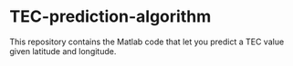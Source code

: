 # TEC-prediction-algorithm
This repository contains the Matlab code that let you predict a TEC value given latitude and longitude.
